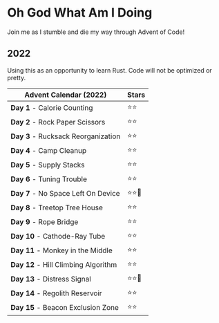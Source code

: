 # Oh God What Am I Doing
Join me as I stumble and die my way through Advent of Code!

## 2022
Using this as an opportunity to learn Rust. Code will not be optimized or pretty.

| Advent Calendar (2022) | Stars |
|-|-|
| **Day 1** - Calorie Counting  | :star::star: |
| **Day 2** - Rock Paper Scissors  | :star::star: | 
| **Day 3** - Rucksack Reorganization | :star::star: |
| **Day 4** - Camp Cleanup | :star::star: |
| **Day 5** - Supply Stacks | :star::star: |
| **Day 6** - Tuning Trouble | :star::star: |
| **Day 7** - No Space Left On Device | :star::star::horse: |
| **Day 8** - Treetop Tree House | :star::star: |
| **Day 9** - Rope Bridge | :star::star: |
| **Day 10** - Cathode-Ray Tube | :star::star: |
| **Day 11** - Monkey in the Middle | :star::star: |
| **Day 12** - Hill Climbing Algorithm | :star::star: |
| **Day 13** - Distress Signal | :star::star::horse: |
| **Day 14** - Regolith Reservoir | :star::star: |
| **Day 15** - Beacon Exclusion Zone | :star::star: |